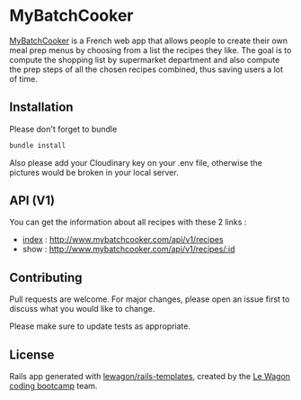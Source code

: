 # MyBatchCooker

[MyBatchCooker](http://www.mybatchcooker.com) is a French web app that allows people to create their own meal prep menus by choosing from a list the recipes they like. The goal is to compute the shopping list by supermarket department and also compute the prep steps of all the chosen recipes combined, thus saving users a lot of time.

## Installation

Please don't forget to bundle

```bash
bundle install
```

Also please add your Cloudinary key on your .env file, otherwise the pictures would be broken in your local server.

## API (V1)

You can get the information about all recipes with these 2 links :
 - [index](http://www.mybatchcooker.com/api/v1/recipes) : http://www.mybatchcooker.com/api/v1/recipes
 - show : http://www.mybatchcooker.com/api/v1/recipes/:id


## Contributing
Pull requests are welcome. For major changes, please open an issue first to discuss what you would like to change.

Please make sure to update tests as appropriate.

## License

Rails app generated with [lewagon/rails-templates](https://github.com/lewagon/rails-templates), created by the [Le Wagon coding bootcamp](https://www.lewagon.com) team.
